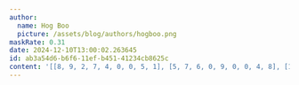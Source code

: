 ```yaml
---
author:
  name: Hog Boo
  picture: /assets/blog/authors/hogboo.png
maskRate: 0.31
date: 2024-12-10T13:00:02.263645
id: ab3a54d6-b6f6-11ef-b451-41234cb8625c
content: '[[8, 9, 2, 7, 4, 0, 0, 5, 1], [5, 7, 6, 0, 9, 0, 0, 4, 8], [1, 0, 3, 5, 8, 0, 0, 6, 0], [6, 0, 4, 8, 0, 0, 5, 2, 9], [0, 8, 1, 2, 5, 4, 0, 0, 6], [2, 5, 0, 0, 0, 9, 8, 1, 0], [7, 1, 5, 6, 3, 0, 4, 9, 2], [3, 0, 9, 0, 1, 7, 0, 0, 5], [0, 6, 8, 9, 2, 5, 1, 7, 3]]'
---
```

